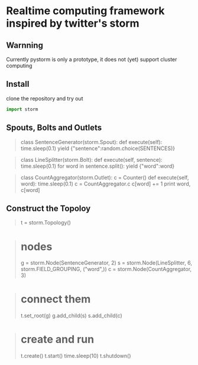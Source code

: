 Realtime computing framework inspired by twitter's storm
========================================================

Warnning
--------
Currently pystorm is only a prototype, it does not (yet) support cluster computing

Install
-------
clone the repository and try out

```python
import storm
```


Spouts, Bolts and Outlets
-------------------------
>   class SentenceGenerator(storm.Spout):
>       def execute(self):
>           time.sleep(0.1)
>           yield {"sentence":random.choice(SENTENCES)}

>   class LineSplitter(storm.Bolt):
>       def execute(self, sentence):
>           time.sleep(0.1)
>           for word in sentence.split():
>               yield {"word":word}
  
>   class CountAggregator(storm.Outlet):
>       c = Counter()
>       def execute(self, word):
>           time.sleep(0.1)
>           c = CountAggregator.c
>           c[word] += 1
>           print word, c[word]


Construct the Topoloy
---------------------
>   t = storm.Topology()

>   # nodes
>   g = storm.Node(SentenceGenerator, 2)
>   s = storm.Node(LineSplitter, 6, storm.FIELD_GROUPING, ("word",))
>   c = storm.Node(CountAggregator, 3)

>   # connect them
>   t.set_root(g)
>   g.add_child(s)
>   s.add_child(c)

>   # create and run
>   t.create()
>   t.start()
>   time.sleep(10)
>   t.shutdown()

